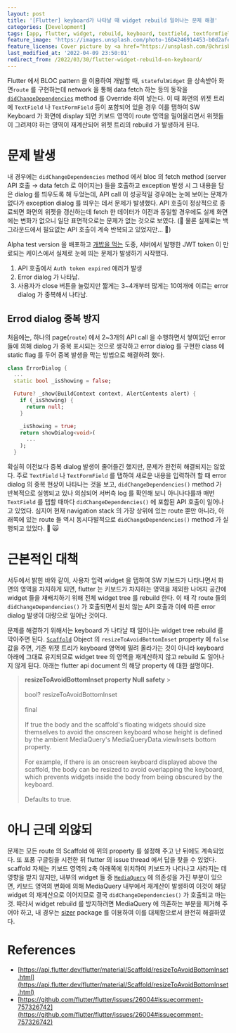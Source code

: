 ```yaml
---
layout: post
title: '[Flutter] keyboard가 나타날 때 widget rebuild 일어나는 문제 해결'
categories: [Development]
tags: [app, flutter, widget, rebuild, keyboard, textfield, textformfield]
feature_image: 'https://images.unsplash.com/photo-1604246914453-b0d2afe6dcc0?ixlib=rb-1.2.1&ixid=MnwxMjA3fDB8MHxwaG90by1wYWdlfHx8fGVufDB8fHx8&auto=format&fit=crop&w=2940&q=80'
feature_license: Cover picture by <a href="https://unsplash.com/@chrisbriscoe?utm_source=unsplash&utm_medium=referral&utm_content=creditCopyText">Christopher Briscoe</a> on <a href="https://unsplash.com/s/photos/rebuild?utm_source=unsplash&utm_medium=referral&utm_content=creditCopyText">Unsplash</a>
last_modified_at: '2022-04-09 23:50:01'
redirect_from: /2022/03/30/flutter-widget-rebuild-on-keyboard/
---
```


<!-- more -->

Flutter 에서 BLOC pattern 을 이용하여 개발할 때, `statefulWidget` 을 상속받아 화면`route` 를 구현하는데 network 을 통해 data fetch 하는 등의 동작을 [`didChangeDependencies`](https://api.flutter.dev/flutter/widgets/State/didChangeDependencies.html) method 를 Override 하여 넣는다. 이 때 화면의 위젯 트리에 `TextField` 나 `TextFormField` 등이 포함되어 있을 경우 이를 탭하여 SW Keyboard 가 화면에 display 되면 키보드 영역이 route 영역을 밀어올리면서 위젯들이 그려져야 하는 영역이 재계산되어 위젯 트리의 rebuild 가 발생하게 된다.

# 문제 발생

내 경우에는 `didChangeDependencies` method 에서 bloc 의 fetch method (server API 호출 → data fetch 로 이어지는) 들을 호출하고 exception 발생 시 그 내용을 담은 dialog 를 띄우도록 해 두었는데, API call 이 성공적일 경우에는 눈에 보이는 문제가 없다가 exception dialog 를 띄우는 데서 문제가 발생했다. API 호출이 정상적으로 종료되면 화면의 위젯을 갱신하는데 fetch 한 데이터가 이전과 동일할 경우에도 실제 화면에는 변화가 없으니 일단 표면적으로는 문제가 없는 것으로 보였다. (🧨 물론 실제로는 백그라운드에서 필요없는 API 호출이 계속 반복되고 있었지만... 🧨)

Alpha test version 을 배포하고 [개밥을 먹는](https://en.wikipedia.org/wiki/Eating_your_own_dog_food) 도중, 서버에서 발행한 JWT token 이 만료되는 케이스에서 실제로 눈에 띄는 문제가 발생하기 시작했다.

1. API 호출에서 `Auth token expired` 에러가 발생
2. Error dialog 가 나타남.
3. 사용자가 close 버튼을 눌렀지만 짧게는 3~4개부터 많게는 10여개에 이르는 error dialog 가 중복해서 나타남.

## Errod dialog 중복 방지

처음에는, 하나의 page(`route`) 에서 2~3개의 API call 을 수행하면서 쌓여있던 error 들에 의해 dialog 가 중복 표시되는 것으로 생각하고 error dialog 를 구현한 class 에 static flag 를 두어 중복 발생을 막는 방법으로 해결하려 했다.

```dart
class ErrorDialog {
  ...
  static bool _isShowing = false;

  Future? _show(BuildContext context, AlertContents alert) {
    if (_isShowing) {
      return null;
    }

    _isShowing = true;
    return showDialog<void>(
      ...
    );
  }
```

확실히 이전보다 중복 dialog 발생이 줄어들긴 했지만, 문제가 완전히 해결되지는 않았다. 주로 `TextField` 나 `TextFormField` 를 탭하여 새로운 내용을 입력하려 할 때 error dialog 의 중복 현상이 나타나는 것을 보고, `didChangeDependencies()` method 가 반복적으로 실행되고 있나 의심되어 서버측 log 를 확인해 보니 아니나다를까 매번 `TextField` 를 탭할 때마다 `didChangeDependencies()` 에 포함된 API 호출이 일어나고 있었다. 심지어 현재 navigation stack 의 가장 상위에 있는 route 뿐만 아니라, 아래쪽에 있는 route 들 역시 동시다발적으로 `didChangeDependencies()` method 가 실행되고 있었다. 🤯 🙀

# 근본적인 대책

서두에서 밝힌 바와 같이, 사용자 입력 widget 을 탭하여 SW 키보드가 나타나면서 화면의 영역을 차지하게 되면, flutter 는 키보드가 차지하는 영역을 제외한 나머지 공간에 widget 들을 재배치하기 위해 전체 widget tree 를 rebuild 한다. 이 때 각 route 들의 `didChangeDependencies()` 가 호출되면서 원치 않는 API 호출과 이에 따른 error dialog 발생이 대량으로 일어난 것이다.

문제를 해결하기 위해서는 keyboard 가 나타날 때 일어나는 widget tree rebuild 를 막아주면 된다. [`Scaffold`](https://api.flutter.dev/flutter/material/Scaffold-class.html) Object 의 `resizeToAvoidBottomInset` property 에 `false` 값을 주면, 기존 위젯 트리가 keyboard 영역에 밀려 올라가는 것이 아니라 keyboard 아래에 그대로 유지되므로 widget tree 의 영역을 재계산하지 않고 rebuild 도 일어나지 않게 된다. 아래는 flutter api document 의 해당 property 에 대한 설명이다.

> **resizeToAvoidBottomInset property Null safety** > &nbsp;  
> &nbsp;  
> bool? resizeToAvoidBottomInset  
> &nbsp;  
> final  
> &nbsp;  
> If true the body and the scaffold's floating widgets should size themselves to avoid the onscreen keyboard whose height is defined by the ambient MediaQuery's MediaQueryData.viewInsets bottom property.  
> &nbsp;  
> For example, if there is an onscreen keyboard displayed above the scaffold, the body can be resized to avoid overlapping the keyboard, which prevents widgets inside the body from being obscured by the keyboard.  
> &nbsp;  
> Defaults to true.

# 아니 근데 외않되

문제는 모든 route 의 Scaffold 에 위의 property 를 설정해 주고 난 뒤에도 계속되었다. 또 포풍 구글링을 시전한 뒤 flutter 의 issue thread 에서 답을 찾을 수 있었다. scaffold 자체는 키보드 영역의 z축 아래쪽에 위치하여 키보드가 나타나고 사라지는 데 영향을 받지 않지만, 내부의 widget 들 중 [`MediaQuery`](https://api.flutter.dev/flutter/widgets/MediaQuery-class.html) 에 의존성을 가진 부분이 있으면, 키보드 영역의 변화에 의해 MediaQuery 내부에서 재계산이 발생하여 이것이 해당 widget 의 재계산으로 이어지므로 결국 `didChangeDependencies()` 가 호출되고 마는 것. 따라서 widget rebuild 를 방지하려면 MediaQuery 에 의존하는 부분을 제거해 주어야 하고, 내 경우는 [sizer](https://pub.dev/packages/sizer) package 를 이용하여 이를 대체함으로서 완전히 해결하였다.

# References

- [https://api.flutter.dev/flutter/material/Scaffold/resizeToAvoidBottomInset.html](https://api.flutter.dev/flutter/material/Scaffold/resizeToAvoidBottomInset.html)
- [https://github.com/flutter/flutter/issues/26004#issuecomment-757326742](https://github.com/flutter/flutter/issues/26004#issuecomment-757326742)
